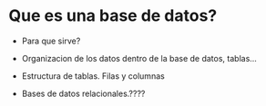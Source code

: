 # Que es una base de datos?
- Para que sirve?
- Organizacion de los datos dentro de la base de datos, tablas...
- Estructura de tablas. Filas y columnas 

- Bases de datos relacionales.????
